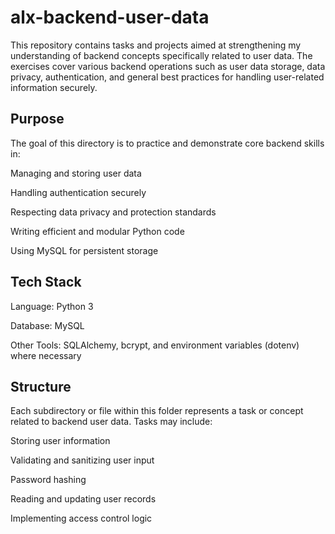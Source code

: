 # alx-backend-user-data
This repository contains tasks and projects aimed at strengthening my understanding of backend concepts specifically related to user data. The exercises cover various backend operations such as user data storage, data privacy, authentication, and general best practices for handling user-related information securely.

## Purpose
The goal of this directory is to practice and demonstrate core backend skills in:

Managing and storing user data

Handling authentication securely

Respecting data privacy and protection standards

Writing efficient and modular Python code

Using MySQL for persistent storage

## Tech Stack
Language: Python 3

Database: MySQL

Other Tools: SQLAlchemy, bcrypt, and environment variables (dotenv) where necessary

## Structure
Each subdirectory or file within this folder represents a task or concept related to backend user data. Tasks may include:

Storing user information

Validating and sanitizing user input

Password hashing

Reading and updating user records

Implementing access control logic

